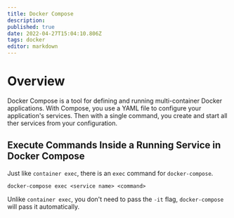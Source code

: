 ```yaml
---
title: Docker Compose
description: 
published: true
date: 2022-04-27T15:04:10.806Z
tags: docker
editor: markdown
---
```


# Overview
Docker Compose is a tool for defining and running multi-container Docker applications. With Compose, you use a YAML file to configure your application's services. Then with a single command, you create and start all ther services from your configuration.

## Execute Commands Inside a Running Service in Docker Compose
Just like `container exec`, there is an `exec` command for `docker-compose`. 

`docker-compose exec <service name> <command>`

Unlike `container exec`, you don't need to pass the `-it` flag, `docker-compose` will pass it automatically.